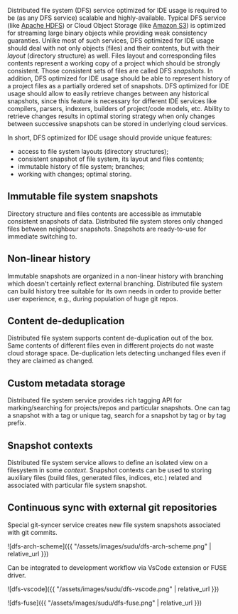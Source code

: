 Distributed file system (DFS) service optimized for IDE usage is required to be
(as any DFS service) scalable and highly-available. Typical DFS service (like
[Apache HDFS](https://hadoop.apache.org)) or Cloud Object Storage (like 
[Amazon S3](https://aws.amazon.com/en/s3)) is optimized for streaming large
binary objects while providing weak consistency guaranties. Unlike most of
such services, DFS optimized for IDE usage should deal with not only objects
(files) and their contents, but with their _layout_ (directory structure) as
well. Files layout and corresponding files contents represent a working copy
of a project which should be strongly consistent. Those consistent sets of
files are called DFS _snapshots_. In addition, DFS optimized for IDE usage
should be able to represent history of a project files as a partially ordered
set of snapshots. DFS optimized for IDE usage should allow to easily retrieve
changes between any historical snapshots, since this feature is necessary for
different IDE services like compilers, parsers, indexers, builders of
project/code models, etc. Ability to retrieve changes results in optimal
storing strategy when only changes between successive snapshots can be stored
in underlying cloud services.

In short, DFS optimized for IDE usage should provide unique features:
- access to file system layouts (directory structures);
- consistent snapshot of file system, its layout and files contents;
- immutable history of file system; branches;
- working with changes; optimal storing.

## Immutable file system snapshots

Directory structure and files contents are accessible as immutable consistent
snapshots of data. Distributed file system stores only changed files between
neighbour snapshots. Snapshots are ready-to-use for immediate switching to.

## Non-linear history

Immutable snapshots are organized in a non-linear history with branching which
doesn't certainly reflect external branching. Distributed file system can build
history tree suitable for its own needs in order to provide better user experience,
e.g., during population of huge git repos.

## Content de-deduplication

Distributed file system supports content de-duplication out of the box. Same contents
of different files even in different projects do not waste cloud storage space.
De-duplication lets detecting unchanged files even if they are claimed as changed.

## Custom metadata storage

Distributed file system service provides rich tagging API for marking/searching for
projects/repos and particular snapshots. One can tag a snapshot with a tag or unique
tag, search for a snapshot by tag or by tag prefix.

## Snapshot contexts

Distributed file system service allows to define an isolated view on a filesystem in
some _context_. Snapshot contexts can be used to storing auxiliary files (build files,
generated files, indices, etc.) related and associated with particular file system snapshot.
 
## Continuous sync with external git repositories

Special git-syncer service creates new file system snapshots associated with git commits.  

![dfs-arch-scheme]({{ "/assets/images/sudu/dfs-arch-scheme.png" | relative_url }})

Can be integrated to development workflow via VsCode extension or FUSE driver.

![dfs-vscode]({{ "/assets/images/sudu/dfs-vscode.png" | relative_url }})

![dfs-fuse]({{ "/assets/images/sudu/dfs-fuse.png" | relative_url }})

